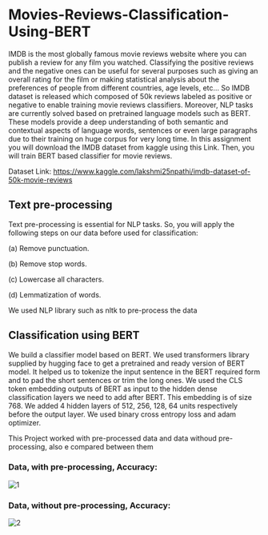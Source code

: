 # Movies-Reviews-Classification-Using-BERT

IMDB is the most globally famous movie reviews website where you can publish a review for
any film you watched. Classifying the positive reviews and the negative ones can be useful for
several purposes such as giving an overall rating for the film or making statistical analysis about
the preferences of people from different countries, age levels, etc... So IMDB dataset is released
which composed of 50k reviews labeled as positive or negative to enable training movie reviews
classifiers. Moreover, NLP tasks are currently solved based on pretrained language models such
as BERT. These models provide a deep understanding of both semantic and contextual aspects
of language words, sentences or even large paragraphs due to their training on huge corpus for
very long time. In this assignment you will download the IMDB dataset from kaggle using this
Link. Then, you will train BERT based classifier for movie reviews.

Dataset Link: https://www.kaggle.com/lakshmi25npathi/imdb-dataset-of-50k-movie-reviews

## Text pre-processing

Text pre-processing is essential for NLP tasks. So, you will apply the following steps on
our data before used for classification:

(a) Remove punctuation.

(b) Remove stop words.

(c) Lowercase all characters.

(d) Lemmatization of words.

We used NLP library such as nltk to pre-process the data

## Classification using BERT

We build a classifier model based on BERT. We used transformers library
supplied by hugging face to get a pretrained and ready version of BERT model. It helped us 
to tokenize the input sentence in the BERT required form and to pad the short sentences or trim the long ones.
We used the CLS token embedding outputs of BERT as input to the hidden dense classification layers we need to add after BERT.
This embedding is of size 768.
We added 4 hidden layers of 512, 256, 128, 64 units respectively before the output
layer. We used binary cross entropy loss and adam optimizer.

This Project worked with pre-processed data and data withoud pre-processing, also e compared between them

### Data, with pre-processing, Accuracy:

![1](https://user-images.githubusercontent.com/87400312/175786318-c7296ac9-7631-4c74-83a8-dff4c6a96f28.PNG)

### Data, without pre-processing, Accuracy:

![2](https://user-images.githubusercontent.com/87400312/175786336-f69b674e-1ad2-4a69-944e-ef8ad8e56855.PNG)
